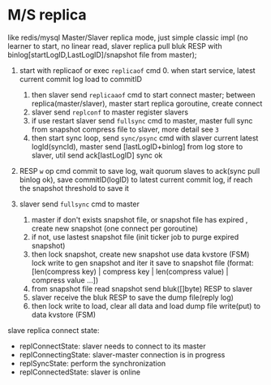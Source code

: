 # M/S replica
like redis/mysql Master/Slaver replica mode, just simple classic impl (no learner to start, no linear read, slaver replica pull bluk RESP with binlog[startLogID,LastLogID]/snapshot file from master);
1. start with replicaof or exec `replicaof` cmd
   0. when start service, latest current commit log load to commitID
   1. then slaver send `replicaaof` cmd to start connect master; between replica(master/slaver), master start replica goroutine, create connect
   2. slaver send `replconf` to master register slavers
   3. if use restart slaver send `fullsync` cmd to master, master full sync from snapshot compress file to slaver, more detail see `3`
   4. then start sync loop, send `sync/psync` cmd with slaver current latest logId(syncId), master send [lastLogID+binlog] from log store to slaver, util send ack[lastLogID] sync ok

2. RESP `w` op cmd commit to save log, wait quorum slaves to ack(sync pull binlog ok), save commitID(logID) to latest current commit log, if reach the snapshot threshold to save it

3. slaver send `fullsync` cmd to master
   1. master if don't exists snapshot file, or snapshot file has expired , create new snapshot (one connect per goroutine)
   2. if not, use lastest snapshot file (init ticker job to purge expired snapshot)
   3. then lock snapshot, create new snapshot use data kvstore (FSM) lock write to gen snapshot and iter it save to snapshot file (format: [len(compress key) | compress key | len(compress value) | compress value ...])
   4. from snapshot file read snapshot send bluk([]byte) RESP to slaver
   5. slaver receive the bluk RESP to save the dump file(reply log)
   6. then lock write to load, clear all data and load dump file write(put) to data kvstore (FSM)  

slave replica connect state:
* replConnectState: slaver needs to connect to its master
* replConnectingState: slaver-master connection is in progress
* replSyncState: perform the synchronization
* replConnectedState: slaver is online
